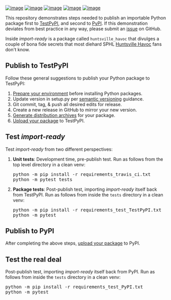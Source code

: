 [![image](https://img.shields.io/github/license/dksmiffs/import-ready.svg)](https://github.com/dksmiffs/import-ready)
[![image](https://img.shields.io/github/release/dksmiffs/import-ready.svg)](https://github.com/dksmiffs/import-ready/releases)
[![image](https://img.shields.io/travis/dksmiffs/import-ready.svg)](https://travis-ci.org/dksmiffs/import-ready)
[![image](https://img.shields.io/codecov/c/github/dksmiffs/import-ready.svg)](https://codecov.io/gh/dksmiffs/import-ready)
[![image](https://img.shields.io/codacy/grade/d02f4f80df0445738821c692f4bbe16f.svg)](https://app.codacy.com/project/dksmiffs/import-ready/dashboard)

This repository demonstrates steps needed to publish an importable Python package first to [TestPyPI][1], and second to [PyPI][7].  If this demonstration deviates from best practice in any way, please submit an [issue][8] on GitHub.

Inside _import-ready_ is a package called `huntsville_havoc` that divulges a couple of bona fide secrets that most diehard SPHL [Huntsville Havoc][6] fans don't know.

## Publish to TestPyPI
Follow these general suggestions to publish your Python package to TestPyPI:
1.  [Prepare your environment][2] before installing Python packages.
2.  Update version in setup.py per [semantic versioning][3] guidance.
3.  Git commit, tag, & push all desired edits for release.
4.  Create a new release in GitHub to mirror your new version.
5.  [Generate distribution archives][4] for your package.
6.  [Upload your package][5] to TestPyPI.

## Test _import-ready_
Test _import-ready_ from two different perspectives:
<ol>
  <li><strong>Unit tests</strong>:  Development time, pre-publish test. Run as follows from the top level directory in a clean venv:
<pre>python -m pip install -r requirements_travis_ci.txt
python -m pytest tests</pre></li>
  <li><strong>Package tests</strong>:  Post-publish test, importing <em>import-ready</em> itself back from TestPyPI. Run as follows from inside the <code>tests</code> directory in a clean venv:
<pre>python -m pip install -r requirements_test_TestPyPI.txt
python -m pytest</pre></li>
</ol>

## Publish to PyPI
After completing the above steps, [upload your package][9] to PyPI.

## Test the real deal
Post-publish test, importing <em>import-ready</em> itself back from PyPI.  Run as follows from inside the <code>tests</code> directory in a clean venv:
<pre>python -m pip install -r requirements_test_PyPI.txt
python -m pytest</pre></li>

[1]: https://test.pypi.org/
[2]: https://packaging.python.org/tutorials/installing-packages/#requirements-for-installing-packages
[3]: https://semver.org/
[4]: https://packaging.python.org/tutorials/packaging-projects/#generating-distribution-archives
[5]: https://packaging.python.org/tutorials/packaging-projects/#uploading-the-distribution-archives
[6]: http://huntsvillehavoc.com
[7]: https://pypi.org/
[8]: https://github.com/dksmiffs/import-ready/issues
[9]: https://packaging.python.org/tutorials/packaging-projects/#next-steps
